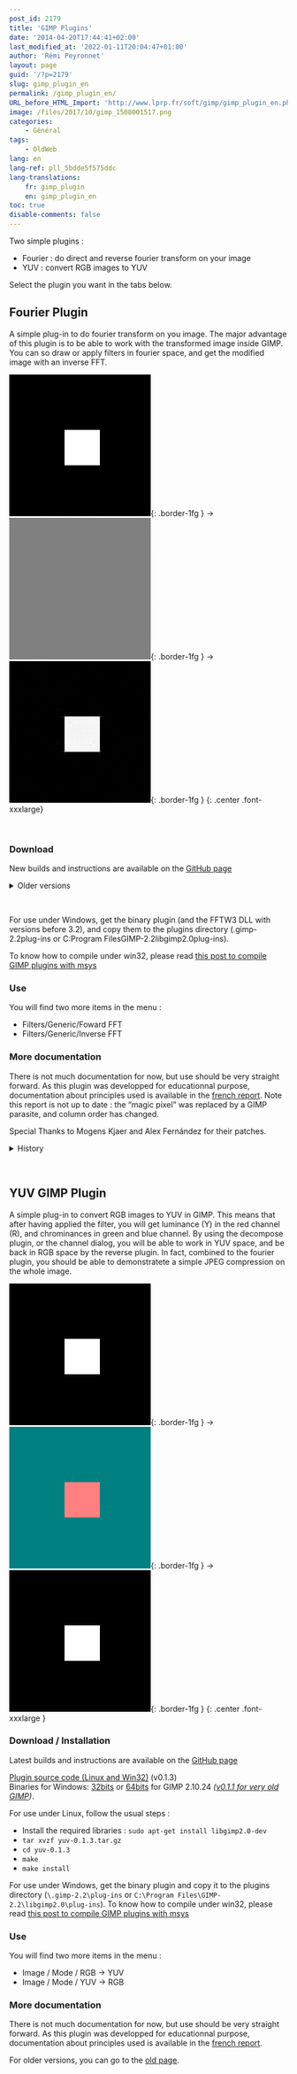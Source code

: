 ```yaml
---
post_id: 2179
title: 'GIMP Plugins'
date: '2014-04-20T17:44:41+02:00'
last_modified_at: '2022-01-11T20:04:47+01:00'
author: 'Rémi Peyronnet'
layout: page
guid: '/?p=2179'
slug: gimp_plugin_en
permalink: /gimp_plugin_en/
URL_before_HTML_Import: 'http://www.lprp.fr/soft/gimp/gimp_plugin_en.php3'
image: /files/2017/10/gimp_1508001517.png
categories:
    - Général
tags:
    - OldWeb
lang: en
lang-ref: pll_5bdde5f575ddc
lang-translations:
    fr: gimp_plugin
    en: gimp_plugin_en
toc: true
disable-comments: false
---
```


Two simple plugins :

- Fourier : do direct and reverse fourier transform on your image
- YUV : convert RGB images to YUV

Select the plugin you want in the tabs below.

## Fourier Plugin

A simple plug-in to do fourier transform on you image. The major advantage of this plugin is to be able to work with the transformed image inside GIMP. You can so draw or apply filters in fourier space, and get the modified image with an inverse FFT.

![source image](/files/old-web/ecp/tpi/rapport/f_src.png){: .border-1fg }&nbsp;&rarr;&nbsp;![image in fourier space](/files/old-web/ecp/tpi/rapport/f_log_tr.png){: .border-1fg }&nbsp;&rarr;&nbsp;![transformed image](/files/old-web/ecp/tpi/rapport/f_log_inv.png){: .border-1fg }
{: .center .font-xxxlarge}

&nbsp;  

### Download

New builds and instructions are available on the [GitHub page](https://github.com/rpeyron/plugin-gimp-fourier)

<details markdown="1"><summary>Older versions</summary>
[Plugin source code (Linux and Win32)](/files/old-web/soft/gimp/fourier-0.4.3.tar.gz) (v0.4.3, under GPL license)  
Binaries for Windows (v0.4.3) : [32bits](/files/fourier_gimp2.10.24-2_x32.zip) or [64bits](/files/fourier_gimp2.10.24-2_x64.zip) tested OK for GIMP 2.10.24. 
Your Linux distribution may have packaged it : [for Fedora](https://apps.fedoraproject.org/packages/gimp-fourier-plugin)

Windows 0.4.3 for GIMP 2.8 : [32bits](/files/old-web/soft/gimp/fourier-0.4.3-win32.zip) or [64bits](/files/old-web/soft/gimp/fourier-0.4.3-win64.zip)  
Windows 0.4.3 for GIMP 2.10 : aljacom version for [GIMP 2.10](https://samjcreations.blogspot.com/2018/05/filtres-anciens-pour-gimp-210-64-bits.html)

[Source v0.3.3](/files/old-web/soft/gimp/fourier-0.3.3.tar.gz) ; [Win32 Binaries v0.3.0 ](/files/old-web/soft/gimp/fourier-0.3.0_bin_win32.zip) + [FFTW3](http://www.fftw.org) [DLL](/files/old-web/soft/gimp/fftw3_dll.zip).

### Installation

For use under Linux, follow the usual steps :

1. Install the required libraries : `sudo apt-get install libfftw3-dev libgimp2.0-dev`
2. `tar xvzf fourier-0.4.*.tar.gz`
3. `cd fourier-0.4.*`
4. `make clean`
5. `make`
6. `make install`


GIMP Registry Page was <http://registry.gimp.org/node/19596>.

</details>

&nbsp;  

For use under Windows, get the binary plugin (and the FFTW3 DLL with versions before 3.2), and copy them to the plugins directory (.gimp-2.2plug-ins or C:Program FilesGIMP-2.2libgimp2.0plug-ins). 

To know how to compile under win32, please read  [this post to compile GIMP plugins with msys](/2021/06/compiling-gimp-plugins-for-windows-has-never-been-so-easy-with-msys2/) 
<!-- go to the [GIMP DevPack page]  (/2014/04/gimp_devpack_en/) (old, please check GitHub) -->

### Use

You will find two more items in the menu :

- Filters/Generic/Foward FFT
- Filters/Generic/Inverse FFT

### More documentation

There is not much documentation for now, but use should be very straight forward. As this plugin was developped for educationnal purpose, documentation about principles used is available in the [french report](/2002/02/fourier/). Note this report is not up to date : the “magic pixel” was replaced by a GIMP parasite, and column order has changed.

Special Thanks to Mogens Kjaer and Alex Fernández for their patches.

<details markdown="1"><summary>History</summary>For older versions, you can go to the [old page](/2002/02/tpi/).

```
 v0.1.1 : First release of this plugin
 v0.1.2 : BugFixes by Mogens Kjaer, May 5, 2002 
 v0.1.3 : Converted to Gimp 2.0 (dirty conversion)
 v0.2.0 : Many improvements from Mogens Kjaer, Mar 16, 2005
              * Moved to gimp-2.2
              * Handles RGB and grayscale images
              * Scale factors stored as parasite information
              * Columns are swapped
 v0.3.0 : Great Improvement from Alex Fernández with dynamic boosting :
              * Dynamic boosted normalization : 
                    fft/inverse loss of quality is now un-noticeable 
              * Removed the need of parasite information
 v0.3.1 : Zero initialize padding (patch provided by Rene Rebe)
 v0.3.2 : GPL distribution
 v0.4.0 : Patch by Edgar Bonet :
             * Reordered the data in a more natural way
             * No Fourier coefficient is lost
 v0.4.1 : Select Gray after transform + doc (patch by Martin Ramshaw)
 v0.4.2 : Makefile patch by Bob Barry (gcc argument order)
 v0.4.3 : Makefile patch by bluedxca93 (-lm argument for ubuntu 13.04)

```

</details>

&nbsp;  


## YUV GIMP Plugin

A simple plug-in to convert RGB images to YUV in GIMP. This means that after having applied the filter, you will get luminance (Y) in the red channel (R), and chrominances in green and blue channel. By using the decompose plugin, or the channel dialog, you will be able to work in YUV space, and be back in RGB space by the reverse plugin. In fact, combined to the fourier plugin, you should be able to demonstratete a simple JPEG compression on the whole image.

![source image](/files/old-web/ecp/tpi/rapport/f_src.png){: .border-1fg }&nbsp;&rarr;&nbsp;![image in YUV space](/files/old-web/ecp/tpi/rapport/f_yuv.png){: .border-1fg }&nbsp;&rarr;&nbsp;![image back in RGB](/files/old-web/ecp/tpi/rapport/f_src.png){: .border-1fg }
{: .center .font-xxxlarge }

### Download / Installation

Latest builds and instructions are available on the [GitHub page](https://github.com/rpeyron/plugin-gimp-yuv)

[Plugin source code (Linux and Win32)](/files/old-web/soft/gimp/yuv-0.1.3.tar.gz) (v0.1.3)  
Binaries for Windows: [32bits](/files/yuv_gimp2.10.24-2_x32.zip) or [64bits](/files/yuv_gimp2.10.24-2_x64.zip) for GIMP 2.10.24 *([v0.1.1 for very old GIMP](/files/old-web/soft/gimp/yuv-0.1.1_bin_win32.zip))*.  


For use under Linux, follow the usual steps :

- Install the required libraries : `sudo apt-get install libgimp2.0-dev`
- `tar xvzf yuv-0.1.3.tar.gz`
- `cd yuv-0.1.3`
- `make`
- `make install`

For use under Windows, get the binary plugin and copy it to the plugins directory (`\.gimp-2.2\plug-ins` or `C:\Program Files\GIMP-2.2\libgimp2.0\plug-ins`). To know how to compile under win32, please read  [this post to compile GIMP plugins with msys](/2021/06/compiling-gimp-plugins-for-windows-has-never-been-so-easy-with-msys2/) 
<!-- go to the [GIMP DevPack page]  (/2014/04/gimp_devpack_en/) (old, please check GitHub) -->

### Use

You will find two more items in the menu :

- Image / Mode / RGB -&gt; YUV
- Image / Mode / YUV -&gt; RGB

### More documentation

There is not much documentation for now, but use should be very straight forward. As this plugin was developped for educationnal purpose, documentation about principles used is available in the [french report](/2002/02/yuv/).

For older versions, you can go to the [old page](/2002/02/tpi/).

